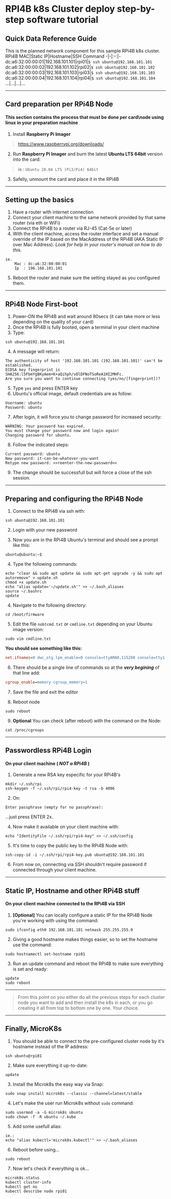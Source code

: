 # RPI4B k8s Cluster deploy step-by-step software tutorial

## Quick Data Reference Guide

This is the planned network component for this sample RPi4B k8s cluster.
RPi4B MAC|Static IP|Hostname|SSH Command
-|-|:-:|-
dc:a6:32:00:00:01|192.168.101.101|rpi01|`$ ssh ubuntu@192.168.101.101`
dc:a6:32:00:00:02|192.168.101.102|rpi02|`$ ssh ubuntu@192.168.101.102`
dc:a6:32:00:00:03|192.168.101.103|rpi03|`$ ssh ubuntu@192.168.101.103`
dc:a6:32:00:00:04|192.168.101.104|rpi04|`$ ssh ubuntu@192.168.101.104`
...|...|...|...

---

## Card preparation per RPi4B Node

#### This section contains the process that must be done per card\node using linux in your preparation machine

1. Install **Raspberry Pi Imager**

> https://www.raspberrypi.org/downloads/

2. Run **Raspberry Pi Imager** and burn the latest **Ubuntu LTS 64bit** version into the card:

> ie.: `Ubuntu 20.04 LTS (Pi3/Pi4) 64bit`

3. Safelly, unmount the card and place it in the RPi4B

---

## Setting up the basics

1. Have a router with internet connection
2. Connect your client machine to the same network provided by that same router (via eth or WiFi)
3. Connect the RPi4B to a router via RJ-45 (Cat-5e or later)
4. With the client machine, access the router interface and set a manual override of the IP based on the MacAddress of the RPi4B (AKA Static IP over Mac Address). *Look for help in your router's manual on how to do this.*

```shell
ie.
    Mac : dc:a6:32:00:00:01
    Ip  : 196.168.101.101
```

5. Reboot the router and make sure the setting stayed as you configured them.

---

## RPi4B Node First-boot

1. Power-ON the RPi4B and wait around 80secs (it can take more or less depending on the quality of your card)
2. Once the RPi4B is fully booted, open a terminal in your client machine
3. Type:

```shell
ssh ubuntu@192.168.101.101
```

4. A message will return:

```
The authenticity of host '192.168.101.101 (192.168.101.101)' can't be established.
ECDSA key fingerprint is SHA256:l5FbmYgBKyAem+K+aQihph/vDlDFNoTSoReA1HI2MHFc.
Are you sure you want to continue connecting (yes/no/[fingerprint])?
```

5. Type `yes` and press ENTER key
6. Ubuntu's official image, default credentials are as follow:

```
Username: ubuntu
Password: ubuntu
```

7. After login, it will force you to change password for increased security:

```
WARNING: Your password has expired.
You must change your password now and login again!
Changing password for ubuntu.
```

8. Follow the indicated steps:

```
Current password: ubuntu
New password: it-can-be-whatever-you-want
Retype new password: >>reenter-the-new-password<<
```

9. The change should be successfull but will force a close of the ssh session.

---

## Preparing and configuring the RPi4B Node

1. Connect to the RPi4B via ssh with:

```shell
ssh ubuntu@192.168.101.101
```

2. Login with your new password

3. Now you are in the RPi4B Ubuntu's terminal and should see a prompt like this:

```
ubuntu@ubuntu:~$
```

4) Type the following commands:

```shell
echo "clear && sudo apt update && sudo apt-get upgrade -y && sudo apt autoremove" > update.sh
chmod +x update.sh
echo "alias update='~/update.sh'" >> ~/.bash_aliases
source ~/.bashrc
update
```

4. Navigate to the following directory:

```shell
cd /boot/firmware
```

5. Edit the file `nobtcmd.txt` or `cmdline.txt` depending on your Ubuntu image version:

```shell
sudo vim cmdline.txt
```

**You should see something like this:**
```ini
net.ifnames=0 dwc_otg.lpm_enable=0 console=ttyAMA0,115200 console=tty1 root=LABEL=writable rootfstype=ext4 elevator=deadline rootwait fixrtc
```

6. There should be a single line of commands so at the ***very begining*** of that line add:

```ini
cgroup_enable=memory cgroup_memory=1 
```

7. Save the file and exit the editor

8. Reboot node

```shell
sudo reboot
```

9. **Optional** You can check (after reboot) with the command on the Node:

```shell
cat /proc/cgroups
```

---

## Passwordless RPi4B Login

#### On your client machine ( *NOT a RPi4B* )

1. Generate a new RSA key especific for your RPi4B's

```shell
mkdir ~/.ssh/rpi
ssh-keygen -f ~/.ssh/rpi/rpi4-key -t rsa -b 4096
```

2. On:

```
Enter passphrase (empty for no passphrase):
```
...just press ENTER 2x.

4. Now make it available on your client machine with:

```shell
echo "IdentityFile ~/.ssh/rpi/rpi4-key" >> ~/.ssh/config
```

5. It's time to copy the public key to the RPi4B Node with:

```shell
ssh-copy-id -i ~/.ssh/rpi/rpi4-key.pub ubuntu@192.168.101.101
```

6. From now on, connecting via SSH shouldn't require password if connected through your client machine.

---

## Static IP, Hostname and other RPi4B stuff

#### On your client machine connected to the RPi4B via SSH

1. **[Optional]** You can locally configure a static IP for the RPi4B Node you're working with using the command:

```shell
sudo ifconfig eth0 192.168.101.101 netmask 255.255.255.0
```

2. Giving a good hostname makes things easier, so to set the hostname use the command:

```shell
sudo hostnamectl set-hostname rpi01
```

3. Run an update command and reboot the RPi4B to make sure everything is set and ready:

```shell
update
sudo reboot
```

---

> From this point on you either do all the previous steps for each cluster node you want to add and then install the k8s in each, or you go creating it all from top to bottom one by one. Your choice.

---

## Finally, MicroK8s

1. You should be able to connect to the pre-configured cluster node by it's hostname instead of the IP address:

```shell
ssh ubuntu@rpi01
```

2. Make sure everything it up-to-date:

```shell
update
```

3. Install the Microk8s the easy way via Snap:

```shell
sudo snap install microk8s --classic --channel=latest/stable
```

4. Let's make the user run Microk8s without `sudo` command:

```shell
sudo usermod -a -G microk8s ubuntu
sudo chown -f -R ubuntu ~/.kube
```

5. Add some usefull alias:

```shell
ie.:
echo "alias kubectl='microk8s.kubectl'" >> ~/.bash_aliases
```

6. Reboot before using...

```shell
sudo reboot
```

7. Now let's check if everything is ok...

```shell
microk8s.status
kubectl cluster-info
kubectl get no
kubectl describe node rpi01
```
